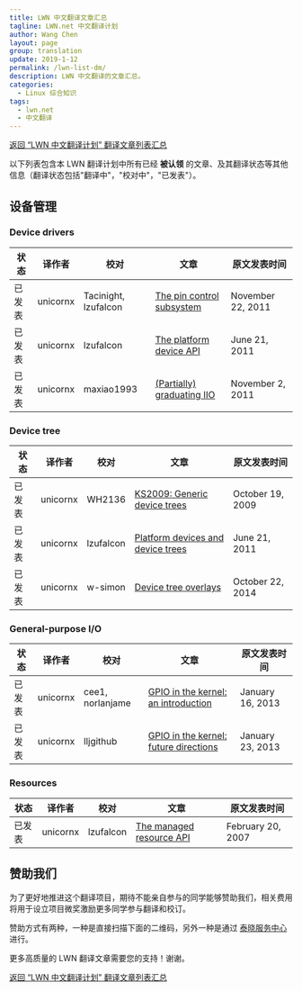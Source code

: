 ```yaml
---
title: LWN 中文翻译文章汇总
tagline: LWN.net 中文翻译计划
author: Wang Chen
layout: page
group: translation
update: 2019-1-12
permalink: /lwn-list-dm/
description: LWN 中文翻译的文章汇总。
categories:
  - Linux 综合知识
tags:
  - lwn.net
  - 中文翻译
---
```


[返回 “LWN 中文翻译计划” 翻译文章列表汇总][2]

以下列表包含本 LWN 翻译计划中所有已经 **被认领** 的文章、及其翻译状态等其他信息（翻译状态包括"翻译中"，"校对中"，"已发表"）。

## 设备管理

### Device drivers

| 状态   | 译作者      | 校对                 | 文章  |原文发表时间|
|--------|-------------|----------------------|-------|------------|
| 已发表 | unicornx    | Tacinight, lzufalcon |[The pin control subsystem](/lwn-468759)|November 22, 2011|
| 已发表 | unicornx    | lzufalcon            |[The platform device API](/lwn-448499)|June 21, 2011|
| 已发表 | unicornx    | maxiao1993           |[(Partially) graduating IIO](/lwn-465358) |November 2, 2011|

### Device tree

| 状态   | 译作者     | 校对      | 文章  |原文发表时间|
|--------|------------|-----------|-------|------------|
| 已发表 | unicornx   | WH2136    |[KS2009: Generic device trees](/lwn-357487) |October 19, 2009|
| 已发表 | unicornx   | lzufalcon |[Platform devices and device trees](/lwn-448502)|June 21, 2011|
| 已发表 | unicornx   | w-simon   |[Device tree overlays](/lwn-616859) |October 22, 2014|

### General-purpose I/O

| 状态   | 译作者    | 校对             | 文章  |原文发表时间|
|--------|-----------|------------------|-------|------------|
| 已发表 | unicornx  | cee1, norlanjame | [GPIO in the kernel: an introduction](/lwn-532714)|January 16, 2013|
| 已发表 | unicornx  | lljgithub        | [GPIO in the kernel: future directions](/lwn-533632) |January 23, 2013|

### Resources

| 状态   | 译作者    | 校对      | 文章  |原文发表时间|
|--------|-----------|-----------|-------|------------|
| 已发表 | unicornx  | lzufalcon |[The managed resource API](/lwn-222860)|February 20, 2007|

## 赞助我们

为了更好地推进这个翻译项目，期待不能亲自参与的同学能够赞助我们，相关费用将用于设立项目微奖激励更多同学参与翻译和校订。

赞助方式有两种，一种是直接扫描下面的二维码，另外一种是通过 [泰晓服务中心](https://weidian.com/item.html?itemID=2208672946) 进行。

更多高质量的 LWN 翻译文章需要您的支持！谢谢。

[返回 “LWN 中文翻译计划” 翻译文章列表汇总][2]

[1]: http://tinylab.org
[2]: /lwn-list
